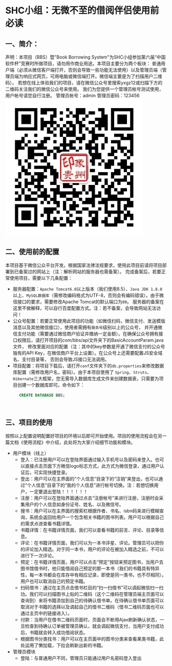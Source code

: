# SHC小组：无微不至的借阅伴侣使用前必读
## 一、简介：<br>
声明：本项目（BBS）暨"Book Borrowing System"为SHC小组参加第六届“中国软件杯”竞赛时所做项目，请勿用作商业用途。本项目主要分为两个板块：
普通用户端（必须从微信客户端打开，否则会导致一些功能无法使用）以及管理员端（管理员端为响应式网页，可用电脑或微信端打开。微信端主要是为了扫描用户二维码）。
若想在线上体验我们的项目，请在微信公众号里搜索yxgz12或扫描下方的二维码关注我们的微信公众号来使用。
我们为您提供一个管理员帐号测试使用，用户帐号请您自行注册。
管理员帐号：admin  管理员密码：123456
<br>
![扫描即可关注我们的微信公众号](https://github.com/starpxy/BBS/raw/master/WebContent/res/qrCode.jpg "扫码关注微信公众号") 
<br>
## 二、使用前的配置<br>
本项目基于微信公众平台开发。根据国家法律法规要求，使用此项目前请将项目部署到已备案过的网站上（注：解析网站的服务器也需备案）。
完成备案后，若要正常使用项目，需要以下几条配置：<br>
* 服务器配置：`Apache Tomcat6.0`以上版本（我们使用8.5）、`Java JDK 1.8.0`以上、`MySQL数据库`（需修改编码格式为UTF-8，否则会有编码错误）。由于微信接口的要求，需要修改Apache Tomcat的默认端口为`80`。
服务器的备案在这里不做解释，可以自行百度配置方式。注：若不备案，会导致网站无法访问！<br>
* 公众号配置：若要正常使用此项目的功能（如微信扫码，微信支付、发送模版消息以及其他微信接口），使用者需拥有`服务号`级别以上的公众号，
并开通微信支付功能（需要通过微信商户验证并缴纳一定金额）。在确保公众号拥有接口权限后，请打开项目的com/bbs/api文件夹下的BasicAccountParam.java文件，
修改里面对应的配置（注：其中的key参数是开通了微信支付的公众号独有的API Key，在微信商户平台上设置）。在公众号上还需要配置JS安全域名、支付目录等，
否则会导致JS接口无法调用。<br>
* 项目配置：将项目下载后，请打开`conf`文件夹下的`db.properties`来修改数据库配置（需修改用户名，密码）。由于本项目使用了
`Spring`、`Struts`、`Hibernate`三大框架，您无需导入数据库生成文件来创建数据表，只需要为项目创建一个数据库即可。命令如下：
```SQL
      CREATE DATABASE BBS;
```
<br>

## 三、项目的使用<br>
按照以上配置说明配置好项目的环境以后即可开始使用。项目的使用流程会在另一篇文档《使用流程》中介绍，此处将为大家介绍细节功能和模块。<br>
* 用户模块（线上）<br>
    * 登入：已注册用户可以在登陆界面通过输入手机号以及密码来登入。也可以直接点击页面下方微信logo标志方式，此方式为微信登录，通过用户认证后，可实现快捷登录。
    * 登出：用户可以在主界面的“个人信息”目录下的“注销”来登出，也可以通过“个人信息”目录下的“我的个人信息”进行帐号切换。注：若想切换用户，一定要退出登陆！！！！！！
    * 注册：用户可以在登陆界面通过点击“注册帐号”来进行注册，注册时会采集用户的个人信息如身份证号、姓名、以及微信号。
    * 搜书：用户可以在主界面的搜索栏根据作者、书名、isbn码来进行模糊查询，系统会返回给用户一个包含相关书籍的图书列表。用户可以根据自己的需求点进查看书籍详情。
    * 书籍详情：在书籍详情页面，我们可以查看书籍的前言、评论、目录等信息。
    * 评论：在书籍详情页面，我们可以为一本书评星、评论。管理员可以把你的评论加入精选。对于同一本书，用户的评论在被加入精选之前，不可以进行下一次评论。
    * 预定：在书籍详情页面，用户可以点击“预定”按钮来预定图书，当用户去图书馆借书时，他只能借阅自己预定的那一本书（我们的书籍具有特异性，每一本书都会在库存中有相应记录，即使是同一类书，也不尽相同）。用户也可以取消自己的预定书籍。
    * 扫码借书：通过在主页点击借书栏目的“扫一扫借书”可以调起微信扫一扫功。我们可以扫描图书上贴的二维码（这个二维码在管理员端主页面可以查询到）来将书籍添加到自己的待确认借书单。在待确认借书单页面可以取消对于书籍的选择以及调起自己的借书二维码（借书二维码页面也可以通过主页中的链接进入）。
    * 付款：当用户在借书二维码页面时，页面会不断用Ajax刷新确认状态，一旦检查到待确认订单被管理员确认，就会调起微信支付，当用户支付成功后，书籍就会转入成功借阅状态。
    * 根据图书分类找书：用户可以在主页面中的图书分类来查看某类书籍，此处运用了懒加载，下拉会刷新出新的书籍。
* 管理员模块<br>
    * 登陆：与普通用户不同，管理员只能通过用户名密码登入登出
    
